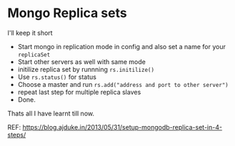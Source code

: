 # Mongo Replica sets
I'll keep it short



- Start mongo in replication mode in config and also set a name for your `replicaSet`
- Start other servers as well with same mode
- initilize replica set by runnning `rs.initilize()`
- Use `rs.status()` for status
- Choose a master and run `rs.add("address and port to other server")`
- repeat last step for multiple replica slaves
- Done.



Thats all I have learnt till now.

REF: https://blog.ajduke.in/2013/05/31/setup-mongodb-replica-set-in-4-steps/
